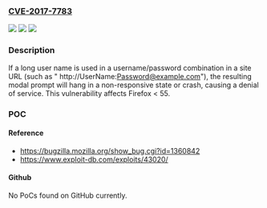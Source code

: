 ### [CVE-2017-7783](https://cve.mitre.org/cgi-bin/cvename.cgi?name=CVE-2017-7783)
![](https://img.shields.io/static/v1?label=Product&message=Firefox&color=blue)
![](https://img.shields.io/static/v1?label=Version&message=%3C%2055%20&color=brighgreen)
![](https://img.shields.io/static/v1?label=Vulnerability&message=DOS%20attack%20through%20long%20username%20in%20URL&color=brighgreen)

### Description

If a long user name is used in a username/password combination in a site URL (such as " http://UserName:Password@example.com"), the resulting modal prompt will hang in a non-responsive state or crash, causing a denial of service. This vulnerability affects Firefox < 55.

### POC

#### Reference
- https://bugzilla.mozilla.org/show_bug.cgi?id=1360842
- https://www.exploit-db.com/exploits/43020/

#### Github
No PoCs found on GitHub currently.

